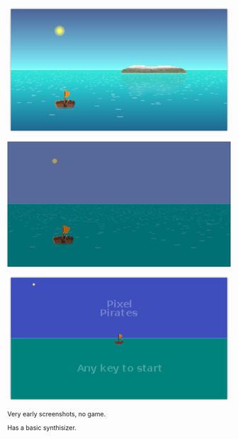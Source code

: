 ![Screenshot](https://github.com/Distortions81/PixelPirates/blob/main/Screenshot3.png?raw=true)

![Screenshot](https://github.com/Distortions81/PixelPirates/blob/main/Screenshot2.png?raw=true)

![Screenshot](https://github.com/Distortions81/PixelPirates/blob/main/Screenshot1.png?raw=true)

Very early screenshots, no game.

Has a basic synthisizer.
